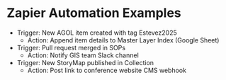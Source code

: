 # Zapier Automation Examples

- Trigger: New AGOL item created with tag Estevez2025
  - Action: Append item details to Master Layer Index (Google Sheet)
- Trigger: Pull request merged in SOPs
  - Action: Notify GIS team Slack channel
- Trigger: New StoryMap published in Collection
  - Action: Post link to conference website CMS webhook

